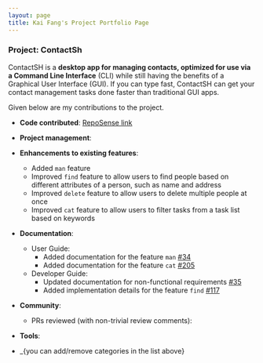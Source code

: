 ```yaml
---
layout: page
title: Kai Fang's Project Portfolio Page
---
```


### Project: ContactSh

ContactSH is a **desktop app for managing contacts, optimized for use via a Command Line Interface** (CLI) while still
having the benefits of a Graphical User Interface (GUI). If you can type fast, ContactSH can get your contact management
tasks done faster than traditional GUI apps.

Given below are my contributions to the project.

* **Code contributed**:
[RepoSense link](https://nus-cs2103-ay2122s1.github.io/tp-dashboard/?search=kflim&sort=groupTitle&sortWithin=title&timeframe=commit&mergegroup=&groupSelect=groupByRepos&breakdown=true&checkedFileTypes=docs~functional-code~test-code~other&since=2021-09-17)

* **Project management**:

* **Enhancements to existing features**:
    * Added `man` feature
    * Improved `find` feature to allow users to find people based on different attributes of a person, such as name and address
    * Improved `delete` feature to allow users to delete multiple people at once
    * Improved `cat` feature to allow users to filter tasks from a task list based on keywords

* **Documentation**:
    * User Guide:
        * Added documentation for the feature `man` [\#34](https://github.com/AY2122S1-CS2103T-W10-1/tp/pull/34)
        * Added documentation for the feature `cat` [\#205](https://github.com/AY2122S1-CS2103T-W10-1/tp/pull/205)
    * Developer Guide:
        * Updated documentation for non-functional requirements [\#35](https://github.com/AY2122S1-CS2103T-W10-1/tp/pull/35)
        * Added implementation details for the feature `find` [\#117](https://github.com/AY2122S1-CS2103T-W10-1/tp/pull/117)

* **Community**:
    * PRs reviewed (with non-trivial review comments):

* **Tools**:

* _{you can add/remove categories in the list above}
